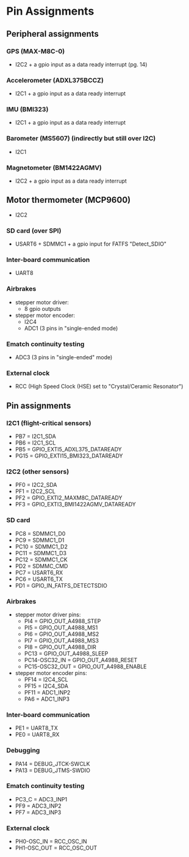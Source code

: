 # Pin Assignments


## Peripheral assignments


### GPS (MAX-M8C-0)
- I2C2 + a gpio input as a data ready interrupt (pg. 14)

### Accelerometer (ADXL375BCCZ)
- I2C1 + a gpio input as a data ready interrupt

### IMU (BMI323)
- I2C1 + a gpio input as a data ready interrupt

### Barometer (MS5607) (indirectly but still over I2C)
- I2C1

### Magnetometer (BM1422AGMV)
- I2C2 + a gpio input as a data ready interrupt

## Motor thermometer (MCP9600)
- I2C2

### SD card (over SPI)
- USART6 + SDMMC1 + a gpio input for FATFS "Detect_SDIO"

### Inter-board communication
- UART8

### Airbrakes
- stepper motor driver:
  - 8 gpio outputs
- stepper motor encoder:
  - I2C4
  - ADC1 (3 pins in "single-ended mode)

### Ematch continuity testing
- ADC3 (3 pins in "single-ended" mode)

### External clock
- RCC (High Speed Clock (HSE) set to "Crystal/Ceramic Resonator")


## Pin assignments


### I2C1 (flight-critical sensors)
- PB7 = I2C1_SDA
- PB6 = I2C1_SCL
- PB5 = GPIO_EXTI5_ADXL375_DATAREADY
- PG15 = GPIO_EXTI15_BMI323_DATAREADY

### I2C2 (other sensors)
- PF0 = I2C2_SDA
- PF1 = I2C2_SCL
- PF2 = GPIO_EXTI2_MAXM8C_DATAREADY
- PF3 = GPIO_EXTI3_BMI1422AGMV_DATAREADY

### SD card
- PC8 = SDMMC1_D0
- PC9 = SDMMC1_D1
- PC10 = SDMMC1_D2
- PC11 = SDMMC1_D3
- PC12 = SDMMC1_CK
- PD2 = SDMMC_CMD
- PC7 = USART6_RX
- PC6 = USART6_TX
- PD1 = GPIO_IN_FATFS_DETECTSDIO

### Airbrakes
- stepper motor driver pins:
  - PI4 = GPIO_OUT_A4988_STEP
  - PI5 = GPIO_OUT_A4988_MS1
  - PI6 = GPIO_OUT_A4988_MS2
  - PI7 = GPIO_OUT_A4988_MS3
  - PI8 = GPIO_OUT_A4988_DIR
  - PC13 = GPIO_OUT_A4988_SLEEP
  - PC14-OSC32_IN = GPIO_OUT_A4988_RESET
  - PC15-OSC32_OUT = GPIO_OUT_A4988_ENABLE
- stepper motor encoder pins:
  - PF14 = I2C4_SCL
  - PF15 = I2C4_SDA
  - PF11 = ADC1_INP2
  - PA6 = ADC1_INP3

### Inter-board communication
- PE1 = UART8_TX
- PE0 = UART8_RX

### Debugging
- PA14 = DEBUG_JTCK-SWCLK
- PA13 = DEBUG_JTMS-SWDIO

### Ematch continuity testing
- PC3_C = ADC3_INP1
- PF9 = ADC3_INP2
- PF7 = ADC3_INP3

### External clock
- PH0-OSC_IN = RCC_OSC_IN
- PH1-OSC_OUT = RCC_OSC_OUT

